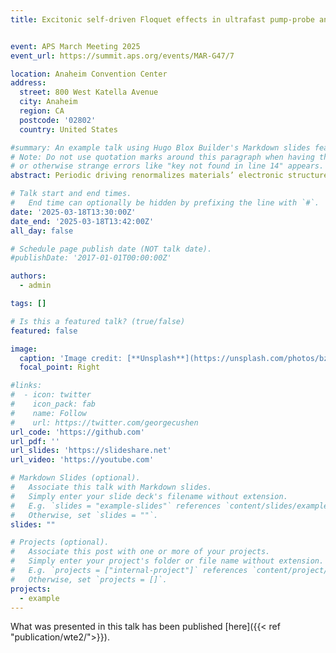 ```yaml
---
title: Excitonic self-driven Floquet effects in ultrafast pump-probe and magneto-optical spectroscopy


event: APS March Meeting 2025
event_url: https://summit.aps.org/events/MAR-G47/7

location: Anaheim Convention Center
address:
  street: 800 West Katella Avenue
  city: Anaheim
  region: CA
  postcode: '02802'
  country: United States

#summary: An example talk using Hugo Blox Builder's Markdown slides feature.
# Note: Do not use quotation marks around this paragraph when having the prime symbol in it,
# or otherwise strange errors like "key not found in line 14" appears.
abstract: Periodic driving renormalizes materials’ electronic structure into Floquet quasi-stationary states observable in optical and electron photoemission spectra. In excitonic materials, optical pumping creates a large population of coherent excitons, which not only modifies the material's optical properties but also creates a non-equilibrium electrion self-energy. This self-energy can acts as a quasi-periodic driving field persisting even after the initial pump pulse is gone, leading to a self-driven exciton Floquet effect. This effect manifests in a camel backing in the electronic bandstructure, which is predicted to be visible in time-resolved angle-resolved photoemission spectroscopy (TR-ARPES). In this work, we propose an alternative probe of the self-driven exciton Floquet effect through ultrafast transient absorption and magneto-optical spectroscopy. We utilize the first-principles time-dependent adiabatic GW (TD-aGW) approach to calculate the time-resolved transient absorption spectrum of monolayer MoS2. Importantly, we notice that the exciton self-driven Floquet effects renormalize the magnetic response of excitons, suggesting a novel mean to characterize non-equilibrium coherent effects in pump-probe spectroscopy.

# Talk start and end times.
#   End time can optionally be hidden by prefixing the line with `#`.
date: '2025-03-18T13:30:00Z'
date_end: '2025-03-18T13:42:00Z'
all_day: false

# Schedule page publish date (NOT talk date).
#publishDate: '2017-01-01T00:00:00Z'

authors:
  - admin

tags: []

# Is this a featured talk? (true/false)
featured: false

image:
  caption: 'Image credit: [**Unsplash**](https://unsplash.com/photos/bzdhc5b3Bxs)'
  focal_point: Right

#links:
#  - icon: twitter
#    icon_pack: fab
#    name: Follow
#    url: https://twitter.com/georgecushen
url_code: 'https://github.com'
url_pdf: ''
url_slides: 'https://slideshare.net'
url_video: 'https://youtube.com'

# Markdown Slides (optional).
#   Associate this talk with Markdown slides.
#   Simply enter your slide deck's filename without extension.
#   E.g. `slides = "example-slides"` references `content/slides/example-slides.md`.
#   Otherwise, set `slides = ""`.
slides: ""

# Projects (optional).
#   Associate this post with one or more of your projects.
#   Simply enter your project's folder or file name without extension.
#   E.g. `projects = ["internal-project"]` references `content/project/deep-learning/index.md`.
#   Otherwise, set `projects = []`.
projects:
  - example
---
```


What was presented in this talk has been published [here]({{< ref "publication/wte2/">}}).